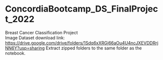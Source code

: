 # ConcordiaBootcamp_DS_FinalProject_2022  
Breast Cancer Classification Project  
Image Dataset download link: https://drive.google.com/drive/folders/1Sdq6xXRGj66aOu4U4ncJXEVDDRrjNN6Y?usp=sharing
Extract zipped folders to the same folder as the notebook.  
